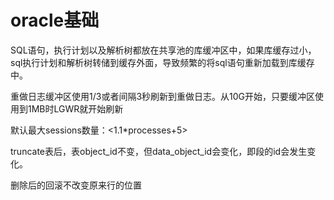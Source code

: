 # oracle基础 # 
SQL语句，执行计划以及解析树都放在共享池的库缓冲区中，如果库缓存过小，sql执行计划和解析树转储到缓存外面，导致频繁的将sql语句重新加载到库缓存中。

重做日志缓冲区使用1/3或者间隔3秒刷新到重做日志。从10G开始，只要缓冲区使用到1MB时LGWR就开始刷新

默认最大sessions数量：<1.1*processes+5>

truncate表后，表object_id不变，但data_object_id会变化，即段的id会发生变化。

删除后的回滚不改变原来行的位置